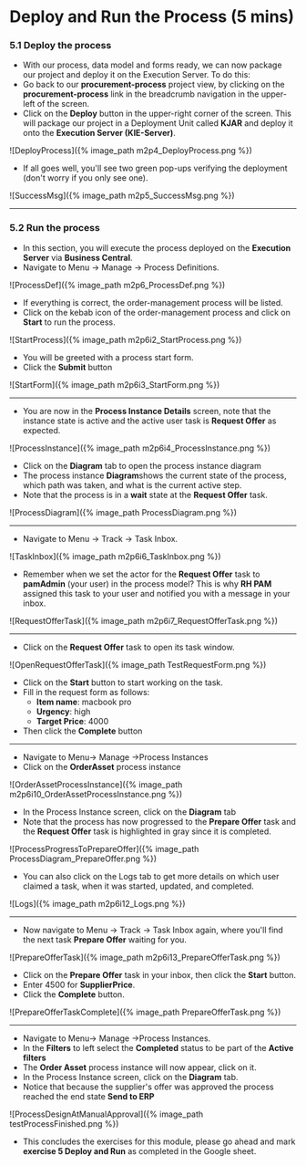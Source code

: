 # Deploy and Run the Process (5 mins)

### 5.1 Deploy the process

- With our process, data model and forms ready, we can now package our project and deploy it on the Execution Server. To do this:
- Go back to our **procurement-process** project view, by clicking on the **procurement-process** link in the breadcrumb navigation in the upper-left of the screen.
- Click on the **Deploy** button in the upper-right corner of the screen. This will package our project in a Deployment Unit called **KJAR** and deploy it onto the **Execution Server (KIE-Server)**.

![DeployProcess]({% image_path m2p4_DeployProcess.png %})

- If all goes well, you'll see two green pop-ups verifying the deployment (don't worry if you only see one).

![SuccessMsg]({% image_path m2p5_SuccessMsg.png %})

---

### 5.2 Run the process

- In this section, you will execute the process deployed on the **Execution Server** via **Business Central**.
- Navigate to Menu → Manage → Process Definitions.

![ProcessDef]({% image_path m2p6_ProcessDef.png %})

- If everything is correct, the order-management process will be listed.
- Click on the kebab icon of the order-management process and click on **Start** to run the process.

![StartProcess]({% image_path m2p6i2_StartProcess.png %})

- You will be greeted with a process start form.
- Click the **Submit** button

![StartForm]({% image_path m2p6i3_StartForm.png %})

---

- You are now in the **Process Instance Details** screen, note that the instance state is active and the active user task is **Request Offer** as expected.

![ProcessInstance]({% image_path m2p6i4_ProcessInstance.png %})

- Click on the **Diagram** tab to open the process instance diagram
- The process instance **Diagram**shows the current state of the process, which path was taken, and what is the current active step.
- Note that the process is in a **wait** state at the **Request Offer** task.

![ProcessDiagram]({% image_path ProcessDiagram.png %})

---

- Navigate to Menu → Track -> Task Inbox.

![TaskInbox]({% image_path m2p6i6_TaskInbox.png %})

- Remember when we set the actor for the **Request Offer** task to **pamAdmin** (your user) in the process model? This is why **RH PAM** assigned this task to your user and notified you with a message in your inbox.

![RequestOfferTask]({% image_path m2p6i7_RequestOfferTask.png %})

---

- Click on the **Request Offer** task to open its task window.

![OpenRequestOfferTask]({% image_path TestRequestForm.png %})

- Click on the **Start** button to start working on the task.
- Fill in the request form as follows:
  - **Item name**: macbook pro
  - **Urgency**: high
  - **Target Price**: 4000
- Then click the **Complete** button

---

- Navigate to Menu-> Manage ->Process Instances
- Click on the **OrderAsset** process instance

![OrderAssetProcessInstance]({% image_path m2p6i10_OrderAssetProcessInstance.png %})

- In the Process Instance screen, click on the **Diagram** tab
- Note that the process has now progressed to the **Prepare Offer** task and the **Request Offer** task is highlighted in gray since it is completed.

![ProcessProgressToPrepareOffer]({% image_path ProcessDiagram_PrepareOffer.png %})

- You can also click on the Logs tab to get more details on which user claimed a task, when it was started, updated, and completed.

![Logs]({% image_path m2p6i12_Logs.png %})

---

- Now navigate to Menu -> Track -> Task Inbox again, where you'll find the next task **Prepare Offer** waiting for you.

![PrepareOfferTask]({% image_path m2p6i13_PrepareOfferTask.png %})

- Click on the **Prepare Offer** task in your inbox, then click the **Start** button.
- Enter 4500 for **SupplierPrice**.
- Click the **Complete** button.

![PrepareOfferTaskComplete]({% image_path PrepareOfferTask.png %})

---

- Navigate to Menu-> Manage ->Process Instances.
- In the **Filters** to left select the **Completed** status to be part of the **Active filters**
- The **Order Asset** process instance will now appear, click on it.
- In the Process Instance screen, click on the **Diagram** tab.
- Notice that because the supplier's offer was approved the process reached the end state **Send to ERP**

![ProcessDesignAtManualApproval]({% image_path testProcessFinished.png %})

- This concludes the exercises for this module, please go ahead and mark **exercise 5 Deploy and Run** as completed in the Google sheet.
